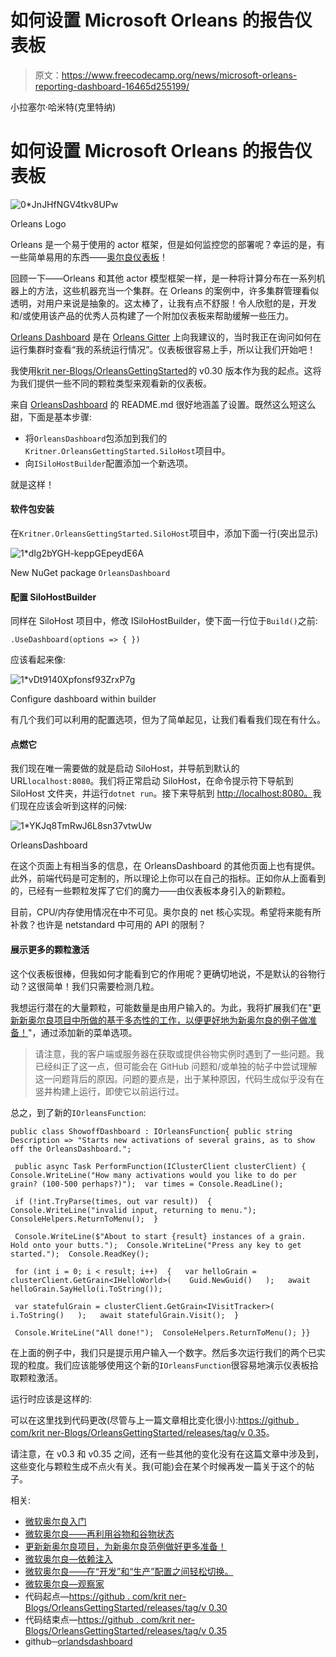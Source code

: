 # 如何设置 Microsoft Orleans 的报告仪表板

> 原文：<https://www.freecodecamp.org/news/microsoft-orleans-reporting-dashboard-16465d255199/>

小拉塞尔·哈米特(克里特纳)

# 如何设置 Microsoft Orleans 的报告仪表板

![0*JnJHfNGV4tkv8UPw](img/a6122fa8b8180ab0c9977823cdea5cf2.png)

Orleans Logo

Orleans 是一个易于使用的 actor 框架，但是如何监控您的部署呢？幸运的是，有一些简单易用的东西——[奥尔良仪表板](https://github.com/OrleansContrib/OrleansDashboard)！

回顾一下——Orleans 和其他 actor 模型框架一样，是一种将计算分布在一系列机器上的方法，这些机器充当一个集群。在 Orleans 的案例中，许多集群管理看似透明，对用户来说是抽象的。这太棒了，让我有点不舒服！令人欣慰的是，开发和/或使用该产品的优秀人员构建了一个附加仪表板来帮助缓解一些压力。

[Orleans Dashboard](https://github.com/OrleansContrib/OrleansDashboard) 是在 [Orleans Gitter](https://gitter.im/dotnet/orleans) 上向我建议的，当时我正在询问如何在运行集群时查看“我的系统运行情况”。仪表板很容易上手，所以让我们开始吧！

我使用[krit ner-Blogs/OrleansGettingStarted](https://github.com/Kritner-Blogs/OrleansGettingStarted)的 v0.30 版本作为我的起点。这将为我们提供一些不同的颗粒类型来观看新的仪表板。

来自 [OrleansDashboard](https://github.com/OrleansContrib/OrleansDashboard) 的 README.md 很好地涵盖了设置。既然这么短这么甜，下面是基本步骤:

*   将`OrleansDashboard`包添加到我们的`Kritner.OrleansGettingStarted.SiloHost`项目中。
*   向`ISiloHostBuilder`配置添加一个新选项。

就是这样！

#### 软件包安装

在`Kritner.OrleansGettingStarted.SiloHost`项目中，添加下面一行(突出显示)

![1*dIg2bYGH-keppGEpeydE6A](img/d9ec2891a7415b9189704d4c943042f6.png)

New NuGet package `OrleansDashboard`

#### 配置 SiloHostBuilder

同样在 SiloHost 项目中，修改 ISiloHostBuilder，使下面一行位于`Build()`之前:

```
.UseDashboard(options => { })
```

应该看起来像:

![1*vDt9140Xpfonsf93ZrxP7g](img/8775640cfb5ec68b1424b417e3ea1c1b.png)

Configure dashboard within builder

有几个我们可以利用的配置选项，但为了简单起见，让我们看看我们现在有什么。

#### 点燃它

我们现在唯一需要做的就是启动 SiloHost，并导航到默认的 URL`localhost:8080`。我们将正常启动 SiloHost，在命令提示符下导航到 SiloHost 文件夹，并运行`dotnet run`。接下来导航到 [http://localhost:8080。](http://localhost:8080.)我们现在应该会听到这样的问候:

![1*YKJq8TmRwJ6L8sn37vtwUw](img/ba2abc3c93ea562568c67d039e941ee7.png)

OrleansDashboard

在这个页面上有相当多的信息，在 OrleansDashboard 的其他页面上也有提供。此外，前端代码是可定制的，所以理论上你可以在自己的指标。正如你从上面看到的，已经有一些颗粒发挥了它们的魔力——由仪表板本身引入的新颗粒。

目前，CPU/内存使用情况在中不可见。奥尔良的 net 核心实现。希望将来能有所补救？也许是 netstandard 中可用的 API 的限制？

#### 展示更多的颗粒激活

这个仪表板很棒，但我如何才能看到它的作用呢？更确切地说，不是默认的谷物行动？这很简单！我们只需要检测几粒。

我想运行潜在的大量颗粒，可能数量是由用户输入的。为此，我将扩展我们在"[更新新奥尔良项目中所做的基于多态性的工作，以便更好地为新奥尔良的例子做准备！](https://medium.com/@kritner/updating-orleans-project-to-be-more-ready-for-new-orleans-examples-2105b29a46fd)"，通过添加新的菜单选项。

> 请注意，我的客户端或服务器在获取或提供谷物实例时遇到了一些问题。我已经纠正了这一点，但可能会在 GitHub 问题和/或单独的帖子中尝试理解这一问题背后的原因。问题的要点是，出于某种原因，代码生成似乎没有在竖井构建上运行，即使它以前运行过。

总之，到了新的`IOrleansFunction`:

```
public class ShowoffDashboard : IOrleansFunction{ public string Description => "Starts new activations of several grains, as to show off the OrleansDashboard.";
```

```
 public async Task PerformFunction(IClusterClient clusterClient) {  Console.WriteLine("How many activations would you like to do per grain? (100-500 perhaps?)");  var times = Console.ReadLine();
```

```
 if (!int.TryParse(times, out var result))  {   Console.WriteLine("invalid input, returning to menu.");   ConsoleHelpers.ReturnToMenu();  }
```

```
 Console.WriteLine($"About to start {result} instances of a grain.  Hold onto your butts.");  Console.WriteLine("Press any key to get started.");  Console.ReadKey();
```

```
 for (int i = 0; i < result; i++)  {   var helloGrain = clusterClient.GetGrain<IHelloWorld>(    Guid.NewGuid()   );   await helloGrain.SayHello(i.ToString());
```

```
 var statefulGrain = clusterClient.GetGrain<IVisitTracker>(    i.ToString()   );   await statefulGrain.Visit();  }
```

```
 Console.WriteLine("All done!");  ConsoleHelpers.ReturnToMenu(); }}
```

在上面的例子中，我们只是提示用户输入一个数字。然后多次运行我们的两个已实现的粒度。我们应该能够使用这个新的`IOrleansFunction`很容易地演示仪表板拾取颗粒激活。

运行时应该是这样的:

可以在这里找到代码更改(尽管与上一篇文章相比变化很小):[https://github . com/krit ner-Blogs/OrleansGettingStarted/releases/tag/v 0.35](https://github.com/Kritner-Blogs/OrleansGettingStarted/releases/tag/v0.35)。

请注意，在 v0.3 和 v0.35 之间，还有一些其他的变化没有在这篇文章中涉及到，这些变化与颗粒生成不点火有关。我(可能)会在某个时候再发一篇关于这个的帖子。

相关:

*   [微软奥尔良入门](https://medium.com/@kritner/getting-started-with-microsoft-orleans-882cdac4307f?source=friends_link&sk=1fc3451d71a19dcb49f2c8bbeb6b079e)
*   [微软奥尔良——再利用谷物和谷物状态](https://medium.com/@kritner/microsoft-orleans-reusing-grains-and-grain-state-136977facd42?source=friends_link&sk=f19cfa3f17665c3d700bfe0df56e27a9)
*   [更新新奥尔良项目，为新奥尔良范例做好更多准备！](https://medium.com/@kritner/updating-orleans-project-to-be-more-ready-for-new-orleans-examples-2105b29a46fd)
*   [微软奥尔良—依赖注入](https://medium.com/@kritner/microsoft-orleans-dependency-injection-6379d52a7169?source=friends_link&sk=6c3883a5213d65eb251b56c717e0e4f2)
*   [微软奥尔良——在“开发”和“生产”配置之间轻松切换。](https://medium.com/@kritner/microsoft-orleans-easily-switching-between-development-and-production-configurations-20e109be6458?source=friends_link&sk=1e8fc6aa072a5b293d029c00012165b3)
*   [微软奥尔良—观察家](https://medium.com/@kritner/microsoft-orleans-observables-5e0040c949cd?source=friends_link&sk=bcb921fdf593bdc97b9c5909b2730f2d)
*   代码起点—[https://github . com/krit ner-Blogs/OrleansGettingStarted/releases/tag/v 0.30](https://github.com/Kritner-Blogs/OrleansGettingStarted/releases/tag/v0.30)
*   代码结束点—[https://github . com/krit ner-Blogs/OrleansGettingStarted/releases/tag/v 0.35](https://github.com/Kritner-Blogs/OrleansGettingStarted/releases/tag/v0.35)
*   github─[orlandsdashboard](https://github.com/OrleansContrib/OrleansDashboard)